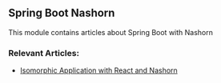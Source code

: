 ## Spring Boot Nashorn

This module contains articles about Spring Boot with Nashorn

### Relevant Articles:

- [Isomorphic Application with React and Nashorn](https://www.nabgc.com/react-nashorn-isomorphic-app) 

